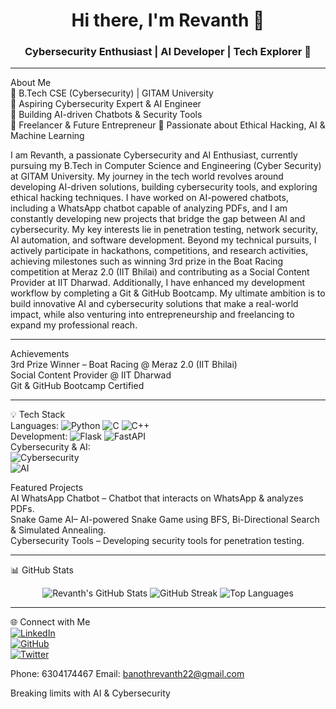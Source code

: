 <h1 align="center">Hi there, I'm Revanth 👋</h1>
<h3 align="center">Cybersecurity Enthusiast | AI Developer | Tech Explorer 🚀</h3>

---
About Me  
🔹 B.Tech CSE (Cybersecurity) | GITAM University  
🔹 Aspiring Cybersecurity Expert & AI Engineer  
🔹 Building AI-driven Chatbots & Security Tools  
🔹 Freelancer & Future Entrepreneur 
🔹 Passionate about Ethical Hacking, AI & Machine Learning 

I am Revanth, a passionate Cybersecurity and AI Enthusiast, currently pursuing my B.Tech in Computer Science and Engineering (Cyber Security) at GITAM University. My journey in the tech world revolves around developing AI-driven solutions, building cybersecurity tools, and exploring ethical hacking techniques. I have worked on AI-powered chatbots, including a WhatsApp chatbot capable of analyzing PDFs, and I am constantly developing new projects that bridge the gap between AI and cybersecurity. My key interests lie in penetration testing, network security, AI automation, and software development. Beyond my technical pursuits, I actively participate in hackathons, competitions, and research activities, achieving milestones such as winning 3rd prize in the Boat Racing competition at Meraz 2.0 (IIT Bhilai) and contributing as a Social Content Provider at IIT Dharwad. Additionally, I have enhanced my development workflow by completing a Git & GitHub Bootcamp. My ultimate ambition is to build innovative AI and cybersecurity solutions that make a real-world impact, while also venturing into entrepreneurship and freelancing to expand my professional reach. 

---

Achievements  
3rd Prize Winner – Boat Racing @ Meraz 2.0 (IIT Bhilai)  
Social Content Provider @ IIT Dharwad  
Git & GitHub Bootcamp Certified 

---

💡 Tech Stack  
Languages: 
![Python](https://img.shields.io/badge/Python-3776AB?style=for-the-badge&logo=python&logoColor=white) 
![C](https://img.shields.io/badge/C-A8B9CC?style=for-the-badge&logo=c&logoColor=white) 
![C++](https://img.shields.io/badge/C%2B%2B-00599C?style=for-the-badge&logo=c%2B%2B&logoColor=white)  
Development: 
![Flask](https://img.shields.io/badge/Flask-000000?style=for-the-badge&logo=flask&logoColor=white) 
![FastAPI](https://img.shields.io/badge/FastAPI-009688?style=for-the-badge&logo=fastapi&logoColor=white)  
Cybersecurity & AI:  
![Cybersecurity](https://img.shields.io/badge/Cybersecurity-181717?style=for-the-badge&logo=hack-the-box&logoColor=green)  
![AI](https://img.shields.io/badge/AI%20%26%20ML-FF6F00?style=for-the-badge&logo=opencv&logoColor=white)  



Featured Projects  
 AI WhatsApp Chatbot – Chatbot that interacts on WhatsApp & analyzes PDFs.  
 Snake Game AI– AI-powered Snake Game using BFS, Bi-Directional Search & Simulated Annealing.  
 Cybersecurity Tools – Developing security tools for penetration testing.  

---

 📊 GitHub Stats  
<div align="center">
  <img src="https://github-readme-stats.vercel.app/api?username=your-github-username&show_icons=true&theme=radical" alt="Revanth's GitHub Stats" />
  <img src="https://github-readme-streak-stats.herokuapp.com/?user=your-github-username&theme=radical" alt="GitHub Streak" />
  <img src="https://github-readme-stats.vercel.app/api/top-langs/?username=your-github-username&layout=compact&theme=radical" alt="Top Languages" />
</div>  

---

🌐 Connect with Me  
[![LinkedIn](https://img.shields.io/badge/LinkedIn-blue?logo=linkedin&logoColor=white&style=for-the-badge)](www.linkedin.com/in/revanth-banothu-4b3347279)  
[![GitHub](https://img.shields.io/badge/GitHub-black?logo=github&logoColor=white&style=for-the-badge)](https://github.com/revanth1819-cloud)  
[![Twitter](https://img.shields.io/badge/Twitter-blue?logo=twitter&logoColor=white&style=for-the-badge)](https://x.com/revanthvk18)  

 Phone: 6304174467
 Email: banothrevanth22@gmail.com
 
Breaking limits with AI & Cybersecurity   
